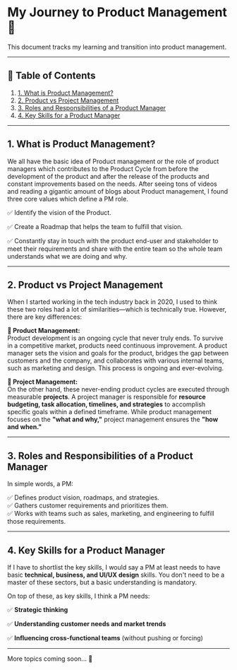 # My Journey to Product Management 🚀  

This document tracks my learning and transition into product management.  

---  

## 📌 Table of Contents  
1. [1. What is Product Management?](#what-is-product-management)  
2. [2. Product vs Project Management](#product-vs-project-management)  
3. [3. Roles and Responsibilities of a Product Manager](#roles-and-responsibilities-of-a-product-manager)  
4. [4. Key Skills for a Product Manager](#key-skills-for-a-product-manager)    

---  

## 1. What is Product Management?  
We all have the basic idea of Product management or the role of product managers which contributes to the Product Cycle from before the development of the product and after the release of the products and constant improvements based on the needs. After seeing tons of videos and reading a gigantic amount of blogs about Product management, I found three core values which define a PM role.  

✅️ Identify the vision of the Product.  

✅️ Create a Roadmap that helps the team to fulfill that vision.  

✅️ Constantly stay in touch with the product end-user and stakeholder to meet their requirements and share with the entire team so the whole team understands what we are doing and why.  

---  

## 2. Product vs Project Management  
When I started working in the tech industry back in 2020, I used to think these two roles had a lot of similarities—which is technically true. However, there are key differences:  

**🔹 Product Management:**  
Product development is an ongoing cycle that never truly ends. To survive in a competitive market, products need continuous improvement. A product manager sets the vision and goals for the product, bridges the gap between customers and the company, and collaborates with various internal teams, such as marketing and design. This process is ongoing and ever-evolving.  

**🔹 Project Management:**  
On the other hand, these never-ending product cycles are executed through measurable **projects**. A project manager is responsible for **resource budgeting, task allocation, timelines, and strategies** to accomplish specific goals within a defined timeframe. While product management focuses on the **"what and why,"** project management ensures the **"how and when."**  

---  

## 3. Roles and Responsibilities of a Product Manager  

In simple words, a PM:  

✅️ Defines product vision, roadmaps, and strategies.  
✅️ Gathers customer requirements and prioritizes them.  
✅️ Works with teams such as sales, marketing, and engineering to fulfill those requirements.  

---  

## 4. Key Skills for a Product Manager  

If I have to shortlist the key skills, I would say a PM at least needs to have basic **technical, business, and UI/UX design** skills. You don't need to be a master of these sectors, but a basic understanding is mandatory.  

On top of these, as key skills, I think a PM needs:  

✅️ **Strategic thinking**  

✅️ **Understanding customer needs and market trends**  

✅️ **Influencing cross-functional teams** (without pushing or forcing)  

---  

More topics coming soon... 🚀  
